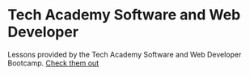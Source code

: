 # Tech Academy Software and Web Developer
Lessons provided by the Tech Academy Software and Web Developer Bootcamp. [Check them out](https://www.learncodinganywhere.com/)
